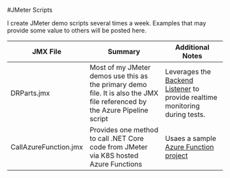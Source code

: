 #JMeter Scripts

I create JMeter demo scripts several times a week.  Examples that may provide some value to others will be posted here.

| JMX File  | Summary | Additional Notes |
| --- | --- | --- |
|DRParts.jmx|Most of my JMeter demos use this as the primary demo file.  It is also the JMX file referenced by the Azure Pipeline script|Leverages the [Backend Listener](https://jmeter.apache.org/usermanual/component_reference.html#Backend_Listener) to provide realtime monitoring during tests.|
|CallAzureFunction.jmx|Provides one method to call .NET Core code from JMeter via K8S hosted Azure Functions|Usaes a sample [Azure Function project](../source/DarrenFunctionPlayground)| 
